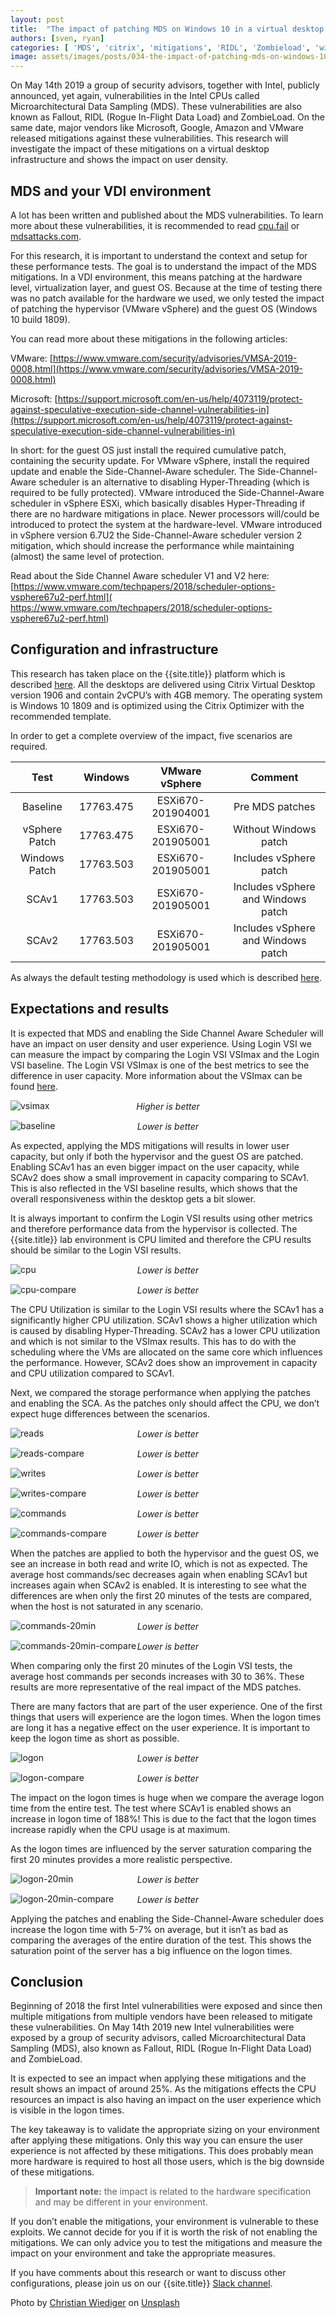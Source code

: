 ```yaml
---
layout: post
title:  "The impact of patching MDS on Windows 10 in a virtual desktop infrastructure"
authors: [sven, ryan]
categories: [ 'MDS', 'citrix', 'mitigations', 'RIDL', 'Zombieload', 'windows 10' ]
image: assets/images/posts/034-the-impact-of-patching-mds-on-windows-10-in-a-virtual-desktop-infrastructure/034-mds-feature-image.png
---
```


On May 14th 2019 a group of security advisors, together with Intel, publicly announced, yet again, vulnerabilities in the Intel CPUs called Microarchitectural Data Sampling (MDS). These vulnerabilities are also known as Fallout, RIDL (Rogue In-Flight Data Load) and ZombieLoad. On the same date, major vendors like Microsoft, Google, Amazon and VMware released mitigations against these vulnerabilities. This research will investigate the impact of these mitigations on a virtual desktop infrastructure and shows the impact on user density.

## MDS and your VDI environment

A lot has been written and published about the MDS vulnerabilities. To learn more about these vulnerabilities, it is recommended to read [cpu.fail](https://cpu.fail/) or [mdsattacks.com](https://mdsattacks.com/).

For this research, it is important to understand the context and setup for these performance tests. The goal is to understand the impact of the MDS mitigations. In a VDI environment, this means patching at the hardware level, virtualization layer, and guest OS. Because at the time of testing there was no patch available for the hardware we used, we only tested the impact of patching the hypervisor (VMware vSphere) and the guest OS (Windows 10 build 1809).

You can read more about these mitigations in the following articles:

VMware: [https://www.vmware.com/security/advisories/VMSA-2019-0008.html](https://www.vmware.com/security/advisories/VMSA-2019-0008.html)

Microsoft: [https://support.microsoft.com/en-us/help/4073119/protect-against-speculative-execution-side-channel-vulnerabilities-in](https://support.microsoft.com/en-us/help/4073119/protect-against-speculative-execution-side-channel-vulnerabilities-in)

In short: for the guest OS just install the required cumulative patch, containing the security update. For VMware vSphere, install the required update and enable the Side-Channel-Aware scheduler. The Side-Channel-Aware scheduler is an alternative to disabling Hyper-Threading (which is required to be fully protected). VMware introduced the Side-Channel-Aware scheduler in vSphere ESXi, which basically disables Hyper-Threading if there are no hardware mitigations in place. Newer processors will/could be introduced to protect the system at the hardware-level. VMware introduced in vSphere version 6.7U2 the Side-Channel-Aware scheduler version 2 mitigation, which should increase the performance while maintaining (almost) the same level of protection.

Read about the Side Channel Aware scheduler V1 and V2 here: [https://www.vmware.com/techpapers/2018/scheduler-options-vsphere67u2-perf.html]( https://www.vmware.com/techpapers/2018/scheduler-options-vsphere67u2-perf.html)

## Configuration and infrastructure
This research has taken place on the {{site.title}} platform which is described [here]({{site.baseurl}}/architecture-and-hardware-setup-overview-2018). All the desktops are delivered using Citrix Virtual Desktop version 1906 and contain 2vCPU’s with 4GB memory. The operating system is Windows 10 1809 and is optimized using the Citrix Optimizer with the recommended template.

In order to get a complete overview of the impact, five scenarios are required.

| Test          | Windows   | VMware vSphere    | Comment                            |
| :-----------: | :-------: | :---------------: | :--------------------------------: | 
| Baseline      | 17763.475 | ESXi670-201904001 | Pre MDS patches                    |
| vSphere Patch | 17763.475 | ESXi670-201905001 | Without Windows patch              |
| Windows Patch | 17763.503 | ESXi670-201905001 | Includes vSphere patch             |
| SCAv1	        | 17763.503 | ESXi670-201905001	| Includes vSphere and Windows patch |
| SCAv2	        | 17763.503 | ESXi670-201905001 | Includes vSphere and Windows patch |

As always the default testing methodology is used which is described [here]({{site.baseurl}}/insight-in-the-testing-methodology/).

## Expectations and results
It is expected that MDS and enabling the Side Channel Aware Scheduler will have an impact on user density and user experience. Using Login VSI we can measure the impact by comparing the Login VSI VSImax and the Login VSI baseline. The Login VSI VSImax is one of the best metrics to see the difference in user capacity. More information about the VSImax can be found [here](https://www.loginvsi.com/blog-alias/login-vsi/481-calculating-maximum-virtual-desktop-capacity-vsimax-explained).

![vsimax]({{site.baseurl}}/assets/images/posts/034-the-impact-of-patching-mds-on-windows-10-in-a-virtual-desktop-infrastructure/034-mds-vsimax.png)
<p align="center" style="margin-top: -30px;" >
  <i>Higher is better</i>
</p>

![baseline]({{site.baseurl}}/assets/images/posts/034-the-impact-of-patching-mds-on-windows-10-in-a-virtual-desktop-infrastructure/034-mds-baseline.png)
<p align="center" style="margin-top: -30px;" >
  <i>Lower is better</i>
</p>

As expected, applying the MDS mitigations will results in lower user capacity, but only if both the hypervisor and the guest OS are patched. Enabling SCAv1 has an even bigger impact on the user capacity, while SCAv2 does show a small improvement in capacity comparing to SCAv1. This is also reflected in the VSI baseline results, which shows that the overall responsiveness within the desktop gets a bit slower.

It is always important to confirm the Login VSI results using other metrics and therefore performance data from the hypervisor is collected. The {{site.title}} lab environment is CPU limited and therefore the CPU results should be similar to the Login VSI results.

![cpu]({{site.baseurl}}/assets/images/posts/034-the-impact-of-patching-mds-on-windows-10-in-a-virtual-desktop-infrastructure/034-mds-host-cpu.png)
<p align="center" style="margin-top: -30px;" >
  <i>Lower is better</i>
</p>

![cpu-compare]({{site.baseurl}}/assets/images/posts/034-the-impact-of-patching-mds-on-windows-10-in-a-virtual-desktop-infrastructure/034-mds-host-cpu-compare.png)
<p align="center" style="margin-top: -30px;" >
  <i>Lower is better</i>
</p>

The CPU Utilization is similar to the Login VSI results where the SCAv1 has a significantly higher CPU utilization. SCAv1 shows a higher utilization which is caused by disabling Hyper-Threading. SCAv2 has a lower CPU utilization and which is not similar to the VSImax results. This has to do with the scheduling where the VMs are allocated on the same core which influences the performance. However, SCAv2 does show an improvement in capacity and CPU utilization compared to SCAv1.

Next, we compared the storage performance when applying the patches and enabling the SCA. As the patches only should affect the CPU, we don’t expect huge differences between the scenarios.

![reads]({{site.baseurl}}/assets/images/posts/034-the-impact-of-patching-mds-on-windows-10-in-a-virtual-desktop-infrastructure/034-mds-host-reads.png)
<p align="center" style="margin-top: -30px;" >
  <i>Lower is better</i>
</p>

![reads-compare]({{site.baseurl}}/assets/images/posts/034-the-impact-of-patching-mds-on-windows-10-in-a-virtual-desktop-infrastructure/034-mds-host-reads-compare.png)
<p align="center" style="margin-top: -30px;" >
  <i>Lower is better</i>
</p>

![writes]({{site.baseurl}}/assets/images/posts/034-the-impact-of-patching-mds-on-windows-10-in-a-virtual-desktop-infrastructure/034-mds-host-writes.png)
<p align="center" style="margin-top: -30px;" >
  <i>Lower is better</i>
</p>

![writes-compare]({{site.baseurl}}/assets/images/posts/034-the-impact-of-patching-mds-on-windows-10-in-a-virtual-desktop-infrastructure/034-mds-host-writes-compare.png)
<p align="center" style="margin-top: -30px;" >
  <i>Lower is better</i>
</p>

![commands]({{site.baseurl}}/assets/images/posts/034-the-impact-of-patching-mds-on-windows-10-in-a-virtual-desktop-infrastructure/034-mds-host-commands.png)
<p align="center" style="margin-top: -30px;" >
  <i>Lower is better</i>
</p>

![commands-compare]({{site.baseurl}}/assets/images/posts/034-the-impact-of-patching-mds-on-windows-10-in-a-virtual-desktop-infrastructure/034-mds-host-commands-compare.png)
<p align="center" style="margin-top: -30px;" >
  <i>Lower is better</i>
</p>

When the patches are applied to both the hypervisor and the guest OS, we see an increase in both read and write IO, which is not as expected. The average host commands/sec decreases again when enabling SCAv1 but increases again when SCAv2 is enabled. It is interesting to see what the differences are when only the first 20 minutes of the tests are compared, when the host is not saturated in any scenario.

![commands-20min]({{site.baseurl}}/assets/images/posts/034-the-impact-of-patching-mds-on-windows-10-in-a-virtual-desktop-infrastructure/034-mds-host-commands-20min.png)
<p align="center" style="margin-top: -30px;" >
  <i>Lower is better</i>
</p>

![commands-20min-compare]({{site.baseurl}}/assets/images/posts/034-the-impact-of-patching-mds-on-windows-10-in-a-virtual-desktop-infrastructure/034-mds-host-commands-20min-compare.png)
<p align="center" style="margin-top: -30px;" >
  <i>Lower is better</i>
</p>

When comparing only the first 20 minutes of the Login VSI tests, the average host commands per seconds increases with 30 to 36%. These results are more representative of the real impact of the MDS patches.

There are many factors that are part of the user experience. One of the first things that users will experience are the logon times. When the logon times are long it has a negative effect on the user experience. It is important to keep the logon time as short as possible.

![logon]({{site.baseurl}}/assets/images/posts/034-the-impact-of-patching-mds-on-windows-10-in-a-virtual-desktop-infrastructure/034-mds-logon-times.png)
<p align="center" style="margin-top: -30px;" >
  <i>Lower is better</i>
</p>

![logon-compare]({{site.baseurl}}/assets/images/posts/034-the-impact-of-patching-mds-on-windows-10-in-a-virtual-desktop-infrastructure/034-mds-logon-times-compare.png)
<p align="center" style="margin-top: -30px;" >
  <i>Lower is better</i>
</p>

The impact on the logon times is huge when we compare the average logon time from the entire test. The test where SCAv1 is enabled shows an increase in logon time of 188%! This is due to the fact that the logon times increase rapidly when the CPU usage is at maximum.

As the logon times are influenced by the server saturation comparing the first 20 minutes provides a more realistic perspective.

![logon-20min]({{site.baseurl}}/assets/images/posts/034-the-impact-of-patching-mds-on-windows-10-in-a-virtual-desktop-infrastructure/034-mds-logon-times-20min.png)
<p align="center" style="margin-top: -30px;" >
  <i>Lower is better</i>
</p>

![logon-20min-compare]({{site.baseurl}}/assets/images/posts/034-the-impact-of-patching-mds-on-windows-10-in-a-virtual-desktop-infrastructure/034-mds-logon-times-20min-compare.png)
<p align="center" style="margin-top: -30px;" >
  <i>Lower is better</i>
</p>

Applying the patches and enabling the Side-Channel-Aware scheduler does increase the logon time with 5-7% on average, but it isn’t as bad as comparing the averages of the entire duration of the test. This shows the saturation point of the server has a big influence on the logon times.

## Conclusion
Beginning of 2018 the first Intel vulnerabilities were exposed and since then multiple mitigations from multiple vendors have been released to mitigate these vulnerabilities. On May 14th  2019 new Intel vulnerabilities were exposed by a group of security advisors, called Microarchitectural Data Sampling (MDS), also known as Fallout, RIDL (Rogue In-Flight Data Load) and ZombieLoad.

It is expected to see an impact when applying these mitigations and the result shows an impact of around 25%. As the mitigations effects the CPU resources an impact is also having an impact on the user experience which is visible in the logon times.

The key takeaway is to validate the appropriate sizing on your environment after applying these mitigations. Only this way you can ensure the user experience is not affected by these mitigations. This does probably mean more hardware is required to host all those users, which is the big downside of these mitigations.

> **Important note:** the impact is related to the hardware specification and may be different in your environment.

If you don’t enable the mitigations, your environment is vulnerable to these exploits. We cannot decide for you if it is worth the risk of not enabling the mitigations. We can only advice you to test the mitigations and measure the impact on your environment and take the appropriate measures.

If you have comments about this research or want to discuss other configurations, please join us on our {{site.title}} [Slack channel](https://{{site.title}}.slack.com).

Photo by [Christian Wiediger](https://unsplash.com/@christianw?utm_source=unsplash&utm_medium=referral&utm_content=creditCopyText) on [Unsplash](https://unsplash.com/search/photos/cpu?utm_source=unsplash&utm_medium=referral&utm_content=creditCopyText)